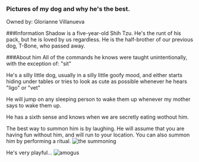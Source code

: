 ### Pictures of my dog and why he's the best.

Owned by: Glorianne Villanueva

###Information
Shadow is a five-year-old Shih Tzu. He's the runt of his pack, but he is loved by us regardless. He is the half-brother of our previous dog, T-Bone, who passed away.

###About him
All of the commands he knows were taught unintentionally, with the exception of: "sit"

He's a silly little dog, usually in a silly little goofy mood, and either starts hiding under tables or tries to look as cute as possible whenever he hears "ligo" or "vet"

He will jump on any sleeping person to wake them up whenever my mother says to wake them up.

He has a sixth sense and knows when we are secretly eating wothout him.

The best way to summon him is by laughing. He will assume that you are having fun without him, and will run to your location. 
You can also summon him by performing a ritual. 
![the summoning](https://user-images.githubusercontent.com/102577395/161304718-4382dd8e-e1c0-403e-b05b-c2d5f5543bea.jpeg)

He's very playful...
![amogus](https://user-images.githubusercontent.com/102577395/161300064-21b06a81-d367-4318-abb6-c70d71087694.jpg)


